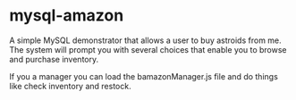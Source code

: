 # mysql-amazon

A simple MySQL demonstrator that allows a user to buy astroids from me. The system will prompt you with several choices that enable you to browse and purchase inventory. 

If you a manager you can load the bamazonManager.js file and do things like check inventory and restock. 